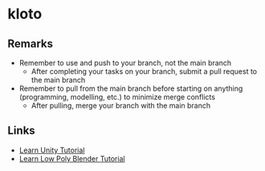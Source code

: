 # kloto

## Remarks
- Remember to use and push to your branch, not the main branch
	- After completing your tasks on your branch, submit a pull request to the main branch
- Remember to pull from the main branch before starting on anything (programming, modelling, etc.) to minimize merge conflicts
	- After pulling, merge your branch with the main branch

## Links
- [Learn Unity Tutorial](https://youtu.be/pwZpJzpE2lQ)
- [Learn Low Poly Blender Tutorial](https://youtu.be/1jHUY3qoBu8)